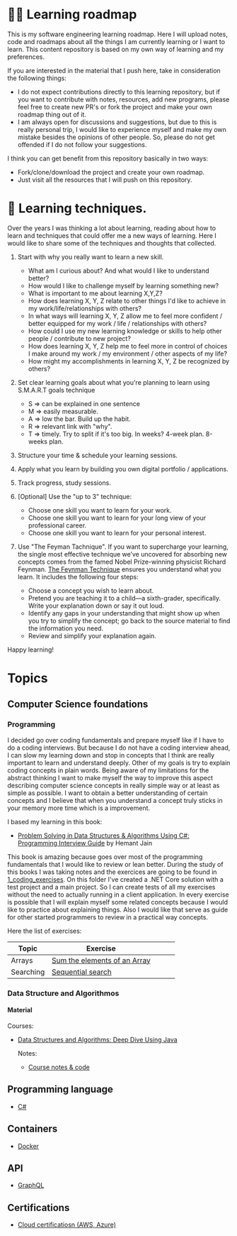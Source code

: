 # 👨‍🏫 Learning roadmap

This is my software engineering learning roadmap. Here I will upload notes, code and roadmaps about all the things I am currently learning or I want to learn. This content repository is based on my own way of learning and my preferences. 

If you are interested in the material that I push here, take in consideration the following things:
 
- I do not expect contributions directly to this learning repository, but if you want to contribute with notes, resources, add new programs, please feel free to create new PR's or fork the project and make your own roadmap thing out of it.
- I am always open for discussions and suggestions, but due to this is really personal trip, I would like to experience myself and make my own mistake besides the opinions of other people. So, please do not get offended if I do not follow your suggestions.

I think you can get benefit from this repository basically in two ways: 
- Fork/clone/download the project and create your own roadmap.
- Just visit all the resources that I will push on this repository. 

# 💪 Learning techniques.

Over the years I was thinking a lot about learning, reading about how to learn and techniques that could offer me a new ways of learning. Here I would like to share some of the techniques and thoughts that collected.

1. Start with why you really want to learn a new skill.
    - What am I curious about? And what would I like to understand better?
    - How would I like to challenge myself by learning something new?
    - What is important to me about learning X,Y,Z?
    - How does learning X, Y, Z relate to other things I'd like to achieve in my work/life/relationships with others?
    - In what ways will learning X, Y, Z allow me to feel more confident / better equipped for my work / life / relationships with others?
    - How could I use my new learning knowledge or skills to help other people / contribute to new project?
    - How does learning X, Y, Z help me to feel more in control of choices I make around my work / my environment / other aspects of my life?
    - How might my accomplishments in learning X, Y, Z be recognized by others?

2. Set clear learning goals about what you're planning to learn using S.M.A.R.T goals technique
    - S  ⇒ can be explained in one sentence
    - M ⇒ easily measurable.
    - A  ⇒ low the bar. Build up the habit.
    - R  ⇒ relevant link with "why".
    - T  ⇒ timely. Try to split if it's too big. In weeks? 4-week plan. 8-weeks plan.

3. Structure your time & schedule your learning sessions.

4. Apply what you learn by building you own digital portfolio / applications.

5. Track progress, study sessions. 

6. [Optional] Use the "up to 3" technique:
    - Choose one skill you want to learn for your work.
    - Choose one skill you want to learn for your long view of your professional career.
    - Choose one skill you want to learn for your personal interest.

7. Use "The Feyman Tachnique". If you want to supercharge your learning, the single most effective technique we’ve uncovered for absorbing new concepts comes from the famed Nobel Prize-winning physicist Richard Feynman. [The Feynman Technique](https://fs.blog/2012/04/feynman-technique/) ensures you understand what you learn. It includes the following four steps:
    - Choose a concept you wish to learn about.
    - Pretend you are teaching it to a child—a sixth-grader, specifically. Write your explanation down or say it out loud.
    - Identify any gaps in your understanding that might show up when you try to simplify the concept; go back to the source material to find the information you need.
    - Review and simplify your explanation again.


Happy learning!

# Topics

## Computer Science foundations

### Programming 

I decided go over coding fundamentals and prepare myself like if I have to do a coding interviews. But because I do not have a coding interview ahead, I can slow my learning down and stop in concepts that I think are really important to learn and understand deeply. Other of my goals is try to explain coding concepts in plain words. Being aware of my limitations for the abstract thinking I want to make myself the way to improve this aspect describing computer science concepts in really simple way or at least as simple as possible. I want to obtain a better understanding of certain concepts and I believe that when you understand a concept truly sticks in your memory more time which is a improvement. 

I based my learning in this book:

- [Problem Solving in Data Structures & Algorithms Using C#: Programming Interview Guide](https://www.amazon.com/Problem-Solving-Structures-Algorithms-Using/dp/1540407306) by Hemant Jain

This book is amazing because goes over most of the programming fundamentals that I would like to review or lean better. During the study of this books I was taking notes and the exercices are going to be found in [1_coding_exercises](/1_coding_exercises). On this folder I've created a .NET Core solution with a test project and a main project. So I can create tests of all my exercises without the need to actually running in a client application. In every exercise is possible that I will explain myself some related concepts because I would like to practice about explaining things. Also I would like that serve as guide for other started programmers to review in a practical way concepts.

Here the list of exercises:

| Topic     | Exercise                                                                                        |   |   |   |
|-----------|-------------------------------------------------------------------------------------------------|---|---|---|
| Arrays    | [Sum the elements of an Array](/1_coding_exercises/src/CodingExercises/Basics/)                 |   |   |   |
| Searching | [Sequential search](/1_coding_exercises/src/CodingExercises/Basics/)                            |   |   |   |

### Data Structure and Algorithmos

#### Material

Courses:

- [Data Structures and Algorithms: Deep Dive Using Java](https://www.udemy.com/course/data-structures-and-algorithms-deep-dive-using-java/)

    Notes:
    - [Course notes & code](/computerscience/datastructuresandalgorithms)

## Programming language

- [C#](/c#)

## Containers

- [Docker](/docker#)

## API

- [GraphQL](/graphql)

## Certifications

- [Cloud certificatiosn (AWS, Azure)](/certifications/cloudcertifications.md)
